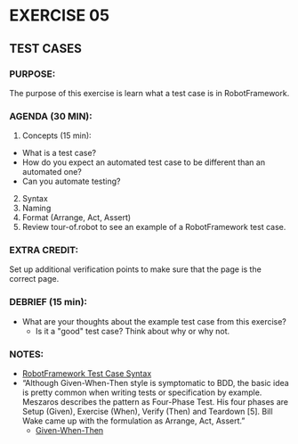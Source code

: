 # EXERCISE 05
## TEST CASES
### PURPOSE:
The purpose of this exercise is learn what a test case is in RobotFramework.

### AGENDA (30 MIN):
1. Concepts (15 min):
  - What is a test case?
  - How do you expect an automated test case to be different than an automated one?
  - Can you automate testing?
2. Syntax
3. Naming
4. Format (Arrange, Act, Assert)
5. Review tour-of.robot to see an example of a RobotFramework test case.

### EXTRA CREDIT:
Set up additional verification points to make sure that the page is the correct page.

### DEBRIEF (15 min):
- What are your thoughts about the example test case from this exercise?
  - Is it a "good" test case? Think about why or why not.

### NOTES:
- [RobotFramework Test Case Syntax](http://robotframework.org/robotframework/latest/RobotFrameworkUserGuide.html#test-case-syntax)
- “Although Given-When-Then style is symptomatic to BDD, the basic idea is pretty common when writing tests or specification by example. Meszaros describes the pattern as Four-Phase Test. His four phases are Setup (Given), Exercise (When), Verify (Then) and Teardown [5]. Bill Wake came up with the formulation as Arrange, Act, Assert.”
  - [Given-When-Then](https://martinfowler.com/bliki/GivenWhenThen.html)
